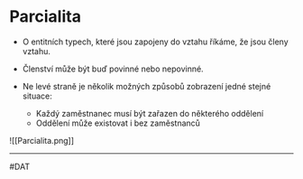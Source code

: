 # Parcialita

- O entitních typech, které jsou zapojeny do vztahu říkáme, že jsou členy vztahu.

- Členství může být buď povinné nebo nepovinné.

- Ne levé straně je několik možných způsobů zobrazení jedné stejné situace:
	- Každý zaměstnanec musí být zařazen do některého oddělení
	- Oddělení může existovat i bez zaměstnanců
	
![[Parcialita.png]]

---
#DAT 